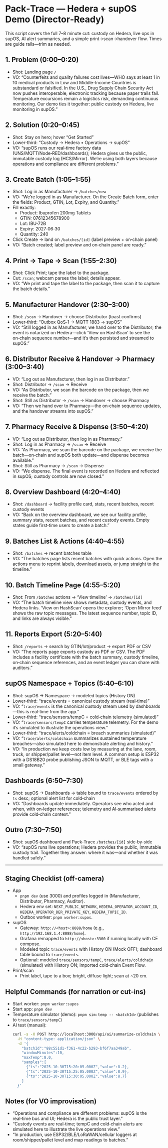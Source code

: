 # Pack‑Trace — Hedera + supOS Demo (Director‑Ready)

This script covers the full 7–8 minute cut: custody on Hedera, live ops in supOS, AI alert summaries, and a simple print→scan→handover flow. Times are guide rails—trim as needed.

## 1. Problem (0:00–0:20)
- Shot: Landing page `/`
- VO: “Counterfeits and quality failures cost lives—WHO says at least 1 in 10 medical products in Low and Middle-Income Countries is substandard or falsified. In the U.S., Drug Supply Chain Security Act now pushes interoperable, electronic tracking because paper trails fail. Temperature excursions remain a logistics risk, demanding continuous monitoring. Our demo ties it together: public custody on Hedera, live monitoring in supOS.”

## 2. Solution (0:20–0:45)
- Shot: Stay on hero; hover “Get Started”
- Lower‑third: “Custody → Hedera • Operations → supOS”
- VO: “supOS runs our real‑time factory data (UNS/MQTT/Node‑RED/dashboards); Hedera gives us the public, immutable custody log (HCS/Mirror). We’re using both layers because operations and compliance are different problems.”

## 3. Create Batch (1:05–1:55)
- Shot: Log in as Manufacturer → `/batches/new`
- VO: “We’re logged in as Manufacturer. On the Create Batch form, enter the fields: Product, GTIN, Lot, Expiry, and Quantity.”
- Fill exactly:
  - Product: Ibuprofen 200mg Tablets
  - GTIN: 07612345678900
  - Lot: IBU‑72B
  - Expiry: 2027‑06‑30
  - Quantity: 240
- Click Create → land on `/batches/[id]` (label preview + on‑chain panel)
- VO: “Batch created; label preview and on‑chain panel are ready.”

## 4. Print → Tape → Scan (1:55–2:30)
- Shot: Click Print; tape the label to the package.
- Cut: `/scan`; webcam parses the label; details appear.
- VO: “We print and tape the label to the package, then scan it to capture the batch details.”

## 5. Manufacturer Handover (2:30–3:00)
- Shot: `/scan` → Handover → choose Distributor (toast confirms)
- Lower‑third: “Outbox QoS‑1 → MQTT 1883 → supOS”
- VO: “Still logged in as Manufacturer, we hand over to the Distributor; the event is notarized on Hedera—click ‘View on HashScan’ to see the on‑chain sequence number—and it’s then persisted and streamed to supOS.”

## 6. Distributor Receive & Handover → Pharmacy (3:00–3:40)
- VO: “Log out as Manufacturer, then log in as Distributor.”
- Shot: Distributor → `/scan` → Receive
- VO: “As Distributor, we scan the barcode on the package, then we receive the batch.”
- Shot: Still as Distributor → `/scan` → Handover → choose Pharmacy
- VO: “Then we hand over to Pharmacy—the on‑chain sequence updates, and the handover streams into supOS.”

## 7. Pharmacy Receive & Dispense (3:50–4:20)
- VO: “Log out as Distributor, then log in as Pharmacy.”
- Shot: Log in as Pharmacy → `/scan` → Receive
- VO: “As Pharmacy, we scan the barcode on the package, we receive the batch—on‑chain and supOS both update—and dispense becomes available.”
- Shot: Still as Pharmacy → `/scan` → Dispense
- VO: “We dispense. The final event is recorded on Hedera and reflected in supOS; custody controls are now closed.”

## 8. Overview Dashboard (4:20–4:40)
- Shot: `/dashboard` → facility profile card, stats, recent batches, recent custody events
- VO: “Back on the overview dashboard, we see our facility profile, summary stats, recent batches, and recent custody events. Empty states guide first‑time users to create a batch.”

## 9. Batches List & Actions (4:40–4:55)
- Shot: `/batches` → recent batches table
- VO: “The batches page lists recent batches with quick actions. Open the actions menu to reprint labels, download assets, or jump straight to the timeline.”

## 10. Batch Timeline Page (4:55–5:20)
- Shot: From `/batches` actions → ‘View timeline’ → `/batches/[id]`
- VO: “The batch timeline view shows metadata, custody events, and Hedera links. ‘View on HashScan’ opens the explorer; ‘Open Mirror feed’ shows the raw topic messages. The latest sequence number, topic ID, and links are always visible.”

## 11. Reports Export (5:20–5:40)
- Shot: `/reports` → search by GTIN/lot/product → export PDF or CSV
- VO: “The reports page exports custody as PDF or CSV. The PDF includes a facility certificate with the batch summary, custody timeline, on‑chain sequence references, and an event ledger you can share with auditors.”

## supOS Namespace + Topics (5:40–6:10)
- Shot: supOS → Namespace → modeled topics (History ON)
- Lower‑third: “trace/events = canonical custody stream (real‑time)”
- VO: “`trace/events` is the canonical custody stream used by dashboards—this is real‑time from the app.”
- Lower‑third: “trace/sensors/tempC = cold‑chain telemetry (simulated)”
- VO: “`trace/sensors/tempC` carries temperature telemetry. For the demo it’s simulated to illustrate the operations view.”
- Lower‑third: “trace/alerts/coldchain = breach summaries (simulated)”
- VO: “`trace/alerts/coldchain` summarizes sustained temperature breaches—also simulated here to demonstrate alerting and history.”
- VO: “In production we keep costs low by measuring at the lane, room, truck, or shipper/pallet level—not item level. A common setup is ESP32 with a DS18B20 probe publishing JSON to MQTT, or BLE tags with a small gateway.”

## Dashboards (6:50–7:30)
- Shot: supOS → Dashboards → table bound to `trace/events` ordered by `ts` desc; optional alert list for cold‑chain
- VO: “Dashboards update immediately. Operators see who acted and when, with on‑ledger references; telemetry and AI‑summarised alerts provide cold‑chain context.”

## Outro (7:30–7:50)
- Shot: supOS dashboard and Pack‑Trace `/batches/[id]` side‑by‑side
- VO: “supOS runs live operations; Hedera provides the public, immutable custody trail. Together they answer: where it was—and whether it was handled safely.”

---

## Staging Checklist (off‑camera)

- App
  - `pnpm dev` (use 3000) and profiles logged in (Manufacturer, Distributor, Pharmacy, Auditor).
  - Hedera env set: `NEXT_PUBLIC_NETWORK`, `HEDERA_OPERATOR_ACCOUNT_ID`, `HEDERA_OPERATOR_DER_PRIVATE_KEY`, `HEDERA_TOPIC_ID`.
  - Outbox worker: `pnpm worker:supos`.
- supOS
  - Gateway: `http://<host>:8088/home` (e.g., `http://192.168.1.4:8088/home`).
  - Grafana remapped to `http://<host>:3300` if running locally with CE compose.
  - Modeled topic `trace/events` with History ON (Mock OFF); dashboard table bound to `trace/events`.
  - Optional: modeled `trace/sensors/tempC`, `trace/alerts/coldchain` (simulated) with History ON; imported cold‑chain Event Flow.
- Print/scan
  - Print label, tape to a box; bright, diffuse light; scan at ~20 cm.

## Helpful Commands (for narration or cut‑ins)

- Start worker: `pnpm worker:supos`
- Start app: `pnpm dev`
- Temperature simulator (demo): `pnpm sim:temp -- <batchId>` (publishes to `trace/sensors/tempC`)
- AI test (manual):
  ```bash
  curl -s -X POST http://localhost:3000/api/ai/summarize-coldchain \
    -H "content-type: application/json" \
    -d '{
      "batchId":"88c551d1-f361-4c22-b293-bf6f7aa349ab",
      "windowMinutes":10,
      "maxTemp":8.0,
      "samples":[
        {"ts":"2025-10-30T15:20:05.000Z","value":8.2},
        {"ts":"2025-10-30T15:25:05.000Z","value":8.9},
        {"ts":"2025-10-30T15:30:05.000Z","value":8.7}
      ]
    }'
  ```

## Notes (for VO improvisation)
- “Operations and compliance are different problems: supOS is the real‑time bus and UI; Hedera is the public trust layer.”
- “Custody events are real‑time; tempC and cold‑chain alerts are simulated here to illustrate the live operations view.”
- “In production, use ESP32/BLE/LoRaWAN/cellular loggers at room/shipper/pallet level and map readings to batches.”
